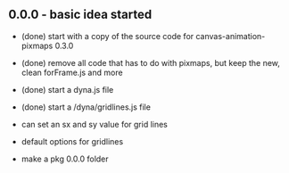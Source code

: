 
## 0.0.0 - basic idea started
* (done) start with a copy of the source code for canvas-animation-pixmaps 0.3.0
* (done) remove all code that has to do with pixmaps, but keep the new, clean forFrame.js and more
* (done) start a dyna.js file
* (done) start a /dyna/gridlines.js file

* can set an sx and sy value for grid lines
* default options for gridlines

* make a pkg 0.0.0 folder